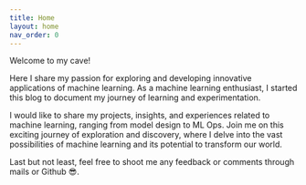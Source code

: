 ```yaml
---
title: Home
layout: home
nav_order: 0
---
```

Welcome to my cave! 

Here I share my passion for exploring and developing innovative applications of machine learning. 
As a machine learning enthusiast, 
I started this blog to document my journey of learning and experimentation. 

I would like to share my projects, insights, and experiences related to machine learning, 
ranging from model design to ML Ops.
Join me on this exciting journey of exploration and discovery, 
where I delve into the vast possibilities of machine learning and its potential to transform our world. 

Last but not least, feel free to shoot me any feedback or comments through mails or Github :sunglasses:. 
